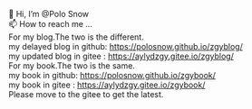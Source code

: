 👋 Hi, I’m @Polo Snow  
📫 How to reach me ...  
For my blog.The two is the different.  
my delayed blog in github: https://polosnow.github.io/zgyblog/    
my updated blog in gitee : https://aylydzgy.gitee.io/zgyblog/  
For my book.The two is the same.  
my book in github: https://polosnow.github.io/zgybook/    
my book in gitee : https://aylydzgy.gitee.io/zgybook/  
Please move to the gitee to get the latest.



<!-- - 👀 I’m interested in ...
- 🌱 I’m currently learning ...
- 💞️ I’m looking to collaborate on ... -->

<!---
polosnow/polosnow is a ✨ special ✨ repository because its `README.md` (this file) appears on your GitHub profile.
You can click the Preview link to take a look at your changes.
--->
